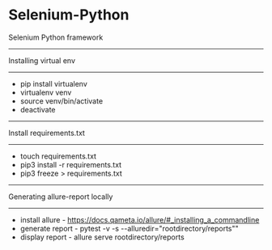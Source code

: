 # Selenium-Python
Selenium Python framework

**********************
Installing virtual env 
**********************
- pip install virtualenv
- virtualenv venv
- source venv/bin/activate
- deactivate


**********************
Install requirements.txt
**********************
- touch requirements.txt
- pip3 install -r requirements.txt
- pip3 freeze > requirements.txt


**********************
Generating allure-report locally
**********************
- install allure - https://docs.qameta.io/allure/#_installing_a_commandline
- generate report - pytest -v -s --alluredir="rootdirectory/reports""
- display report - allure serve rootdirectory/reports